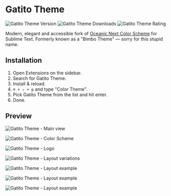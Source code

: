 # Gatito Theme

![Gatito Theme Version](https://vsmarketplacebadge.apphb.com/version-short/pawelgrzybek.gatito-theme.svg) ![Gatito Theme Downloads](https://vsmarketplacebadge.apphb.com/installs-short/pawelgrzybek.gatito-theme.svg) ![Gatito Theme Rating](https://vsmarketplacebadge.apphb.com/rating-short/pawelgrzybek.gatito-theme.svg)

Modern, elegant and accessible fork of [Oceanic Next Color Scheme](https://github.com/voronianski/oceanic-next-color-scheme) for Sublime Text. Formerly known as a "Bimbo Theme" — sorry for this stupid name.

## Installation

1. Open Extensions on the sidebar.
2. Search for Gatito Theme.
3. Install & reload.
4. `⌘ + ⇧ + p` and type "Color Theme".
5. Pick Gatito Theme from the list and hit enter.
6. Done.

## Preview

![Gatito Theme - Main view](images/gatito-theme-1.jpg)

![Gatito Theme - Color Scheme](images/gatito-theme-3.jpg)

![Gatito Theme - Logo](images/gatito-theme-4.jpg)

![Gatito Theme - Layout variations](images/gatito-theme-2.jpg)

![Gatito Theme - Layout example](images/gatito-theme-5.jpg)

![Gatito Theme - Layout example](images/gatito-theme-6.jpg)

![Gatito Theme - Layout example](images/gatito-theme-7.jpg)
